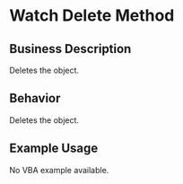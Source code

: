 # Watch Delete Method

## Business Description
Deletes the object.

## Behavior
Deletes the object.

## Example Usage
No VBA example available.